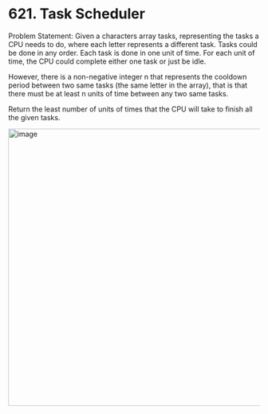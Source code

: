 # 621. Task Scheduler

Problem Statement: Given a characters array tasks, representing the tasks a CPU needs to do, where each letter represents a different task. Tasks could be done in any order. Each task is done in one unit of time. For each unit of time, the CPU could complete either one task or just be idle.

However, there is a non-negative integer n that represents the cooldown period between two same tasks (the same letter in the array), that is that there must be at least n units of time between any two same tasks.

Return the least number of units of times that the CPU will take to finish all the given tasks.

<img width="557" alt="image" src="https://github.com/aryanv175/leetcode/assets/91381804/8a0effb6-d2f8-47b0-8679-887f3af61e5a">

